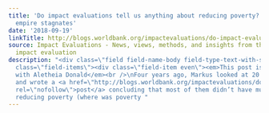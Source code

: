 ```yaml
---
title: 'Do impact evaluations tell us anything about reducing poverty?  Vol. II: The
  empire stagnates'
date: '2018-09-19'
linkTitle: http://blogs.worldbank.org/impactevaluations/do-impact-evaluations-tell-us-anything-about-reducing-poverty-vol-ii-empire-stagnates
source: Impact Evaluations - News, views, methods, and insights from the world of
  impact evaluation
description: "<div class=\"field field-name-body field-type-text-with-summary field-label-hidden\"><div
  class=\"field-items\"><div class=\"field-item even\"><em>This post is coauthored
  with Aletheia Donald</em><br />\nFour years ago, Markus looked at 20 impact evaluations
  and wrote a <a href=\"http://blogs.worldbank.org/impactevaluations/do-impact-evaluations-tell-us-anything-about-reducing-poverty\"
  rel=\"nofollow\">post</a> concluding that most of them didn’t have much to say about
  reducing poverty (where was poverty "
---
```

